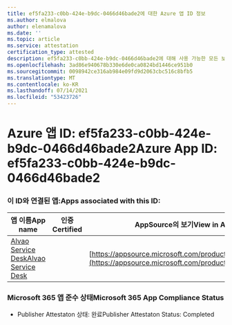 ```yaml
---
title: ef5fa233-c0bb-424e-b9dc-0466d46bade2에 대한 Azure 앱 ID 정보
ms.author: elmalova
author: elenamalova
ms.date: ''
ms.topic: article
ms.service: attestation
certification_type: attested
description: ef5fa233-c0bb-424e-b9dc-0466d46bade2에 대해 사용 가능한 모든 보안 및 규정 준수 정보입니다.
ms.openlocfilehash: 3ad86e940678b330e6de0ca0824bd1446ce951b0
ms.sourcegitcommit: 0098942ce316ab984e09fd9d2063cbc516c8bfb5
ms.translationtype: MT
ms.contentlocale: ko-KR
ms.lasthandoff: 07/14/2021
ms.locfileid: "53423726"
---
```

# <a name="azure-app-id-ef5fa233-c0bb-424e-b9dc-0466d46bade2"></a><span data-ttu-id="b2f73-103">Azure 앱 ID: ef5fa233-c0bb-424e-b9dc-0466d46bade2</span><span class="sxs-lookup"><span data-stu-id="b2f73-103">Azure App ID: ef5fa233-c0bb-424e-b9dc-0466d46bade2</span></span>


### <a name="apps-associated-with-this-id"></a><span data-ttu-id="b2f73-104">이 ID와 연결된 앱:</span><span class="sxs-lookup"><span data-stu-id="b2f73-104">Apps associated with this ID:</span></span>
| <span data-ttu-id="b2f73-105">**앱 이름**</span><span class="sxs-lookup"><span data-stu-id="b2f73-105">**App name**</span></span> | <span data-ttu-id="b2f73-106">**인증**</span><span class="sxs-lookup"><span data-stu-id="b2f73-106">**Certified**</span></span> | <span data-ttu-id="b2f73-107">**AppSource의 보기**</span><span class="sxs-lookup"><span data-stu-id="b2f73-107">**View in AppSource**</span></span> |
|-|-|-|
| [<span data-ttu-id="b2f73-108">Alvao Service Desk</span><span class="sxs-lookup"><span data-stu-id="b2f73-108">Alvao Service Desk</span></span>](https://docs.microsoft.com/en-us/microsoft-365-app-certification/forward/WA200002488) |  | [https://appsource.microsoft.com/product/office/WA200002488](https://appsource.microsoft.com/product/office/WA200002488) |

### <a name="microsoft-365-app-compliance-status"></a><span data-ttu-id="b2f73-109">Microsoft 365 앱 준수 상태</span><span class="sxs-lookup"><span data-stu-id="b2f73-109">Microsoft 365 App Compliance Status</span></span>
- <span data-ttu-id="b2f73-110">Publisher Attestaton 상태: 완료</span><span class="sxs-lookup"><span data-stu-id="b2f73-110">Publisher Attestaton Status: Completed</span></span>
